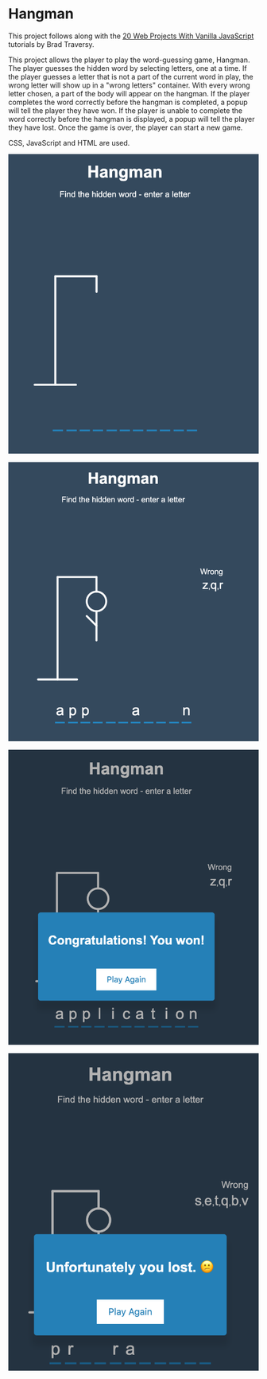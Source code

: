 # Hangman

This project follows along with the [20 Web Projects With Vanilla JavaScript](https://www.udemy.com/course/web-projects-with-vanilla-javascript/) tutorials by Brad Traversy.

This project allows the player to play the word-guessing game, Hangman. The player guesses the hidden word by selecting letters, one at a time. If the player guesses a letter that is not a part of the current word in play, the wrong letter will show up in a "wrong letters" container. With every wrong letter chosen, a part of the body will appear on the hangman. If the player completes the word correctly before the hangman is completed, a popup will tell the player they have won. If the player is unable to complete the word correctly before the hangman is displayed, a popup will tell the player they have lost. Once the game is over, the player can start a new game.

CSS, JavaScript and HTML are used.

![hangman game start](hangmanStart.png)

![hangman game while playing](hangmanPlaying.png)

![hangman game win screen](hangmanWin.png)

![hangman game lose screen](hangmanLost.png)

